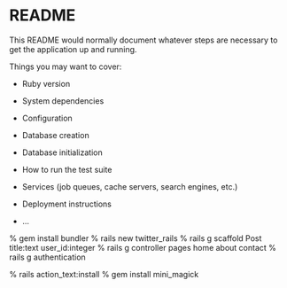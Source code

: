 # README

This README would normally document whatever steps are necessary to get the
application up and running.

Things you may want to cover:

- Ruby version

- System dependencies

- Configuration

- Database creation

- Database initialization

- How to run the test suite

- Services (job queues, cache servers, search engines, etc.)

- Deployment instructions

- ...

% gem install bundler
% rails new twitter_rails
% rails g scaffold Post title:text user_id:integer
% rails g controller pages home about contact
% rails g authentication

% rails action_text:install
% gem install mini_magick
